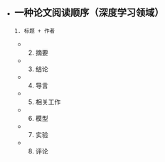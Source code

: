 - 一种论文阅读顺序（深度学习领域）
	-
	  1. 标题 + 作者
	-
	  2. 摘要
	-
	  3. 结论
	-
	  4. 导言
	-
	  5. 相关工作
	-
	  6. 模型
	-
	  7. 实验
	-
	  8. 评论